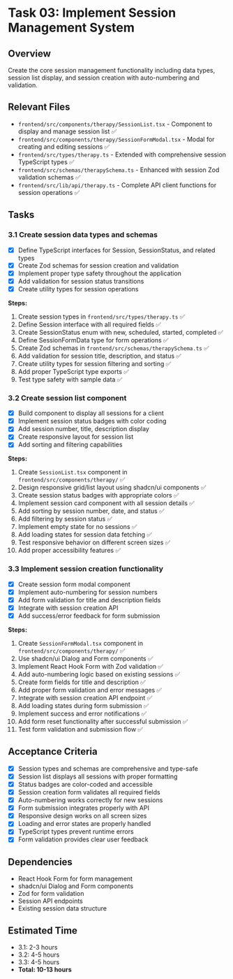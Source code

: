 # Task 03: Implement Session Management System

## Overview
Create the core session management functionality including data types, session list display, and session creation with auto-numbering and validation.

## Relevant Files
- `frontend/src/components/therapy/SessionList.tsx` - Component to display and manage session list ✅
- `frontend/src/components/therapy/SessionFormModal.tsx` - Modal for creating and editing sessions ✅
- `frontend/src/types/therapy.ts` - Extended with comprehensive session TypeScript types ✅
- `frontend/src/schemas/therapySchema.ts` - Enhanced with session Zod validation schemas ✅
- `frontend/src/lib/api/therapy.ts` - Complete API client functions for session operations ✅

## Tasks

### 3.1 Create session data types and schemas
- [x] Define TypeScript interfaces for Session, SessionStatus, and related types
- [x] Create Zod schemas for session creation and validation
- [x] Implement proper type safety throughout the application
- [x] Add validation for session status transitions
- [x] Create utility types for session operations

**Steps:**
1. Create session types in `frontend/src/types/therapy.ts` ✅
2. Define Session interface with all required fields ✅
3. Create SessionStatus enum with new, scheduled, started, completed ✅
4. Define SessionFormData type for form operations ✅
5. Create Zod schemas in `frontend/src/schemas/therapySchema.ts` ✅
6. Add validation for session title, description, and status ✅
7. Create utility types for session filtering and sorting ✅
8. Add proper TypeScript type exports ✅
9. Test type safety with sample data ✅

### 3.2 Create session list component
- [x] Build component to display all sessions for a client
- [x] Implement session status badges with color coding
- [x] Add session number, title, description display
- [x] Create responsive layout for session list
- [x] Add sorting and filtering capabilities

**Steps:**
1. Create `SessionList.tsx` component in `frontend/src/components/therapy/` ✅
2. Design responsive grid/list layout using shadcn/ui components ✅
3. Create session status badges with appropriate colors ✅
4. Implement session card component with all session details ✅
5. Add sorting by session number, date, and status ✅
6. Add filtering by session status ✅
7. Implement empty state for no sessions ✅
8. Add loading states for session data fetching ✅
9. Test responsive behavior on different screen sizes ✅
10. Add proper accessibility features ✅

### 3.3 Implement session creation functionality
- [x] Create session form modal component
- [x] Implement auto-numbering for session numbers
- [x] Add form validation for title and description fields
- [x] Integrate with session creation API
- [x] Add success/error feedback for form submission

**Steps:**
1. Create `SessionFormModal.tsx` component in `frontend/src/components/therapy/` ✅
2. Use shadcn/ui Dialog and Form components ✅
3. Implement React Hook Form with Zod validation ✅
4. Add auto-numbering logic based on existing sessions ✅
5. Create form fields for title and description ✅
6. Add proper form validation and error messages ✅
7. Integrate with session creation API endpoint ✅
8. Add loading states during form submission ✅
9. Implement success and error notifications ✅
10. Add form reset functionality after successful submission ✅
11. Test form validation and submission flow ✅

## Acceptance Criteria
- [x] Session types and schemas are comprehensive and type-safe
- [x] Session list displays all sessions with proper formatting
- [x] Status badges are color-coded and accessible
- [x] Session creation form validates all required fields
- [x] Auto-numbering works correctly for new sessions
- [x] Form submission integrates properly with API
- [x] Responsive design works on all screen sizes
- [x] Loading and error states are properly handled
- [x] TypeScript types prevent runtime errors
- [x] Form validation provides clear user feedback

## Dependencies
- React Hook Form for form management
- shadcn/ui Dialog and Form components
- Zod for form validation
- Session API endpoints
- Existing session data structure

## Estimated Time
- 3.1: 2-3 hours
- 3.2: 4-5 hours
- 3.3: 4-5 hours
- **Total: 10-13 hours**
